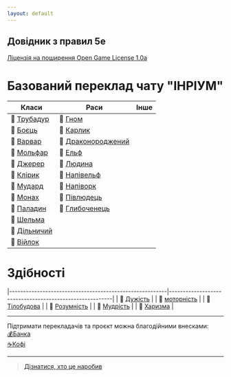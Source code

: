 ```yaml
---
layout: default
---
```



## Довідник з правил 5e
 [Ліцензія на поширення Open Game License  1.0a ](./license.html) 


# Базований переклад чату "ІНРІУМ"

| Класи                                         | Раси                                                |Інше
|-----------------------------------------------|-----------------------------------------------------|----------------------------------------------|
| 🎲 [Трубадур](./docs/character/classes/bard.html) | 🎲 [Гном](./docs/character/races/gnome.html)                | 
| 🎲 [Боєць](./docs/character/classes/fighter.html)| 🎲 [Карлик](./docs/character/races/dwarf.html)               | 
| 🎲 [Варвар](./docs/character/classes/barbarian.html)| 🎲 [Драконороджений](./docs/character/races/dragonborn.html)|
| 🎲 [Мольфар](./docs/character/classes/druid.html)| 🎲 [Ельф](./docs/character/races/elf.html)                  | 
| 🎲 [Джерер](./docs/character/classes/sorcerer.html)| 🎲 [Людина](./docs/character/races/human.html)              | 
| 🎲 [Клірик](./docs/character/classes/cleric.html)    | 🎲 [Напівельф](./docs/character/races/half-elf.html)        |
| 🎲 [Мудард](./docs/character/classes/wizard.html)       | 🎲 [Напіворк](./docs/character/races/half-orc.html)         |
| 🎲 [Монах](./docs/character/classes/monk.html)       | 🎲 [Півлюдець](./docs/character/races/halfling.html)      |
| 🎲 [Паладин](./docs/character/classes/paladin.html)  | 🎲 [Глибоченець](./docs/character/races/tiefling.html)          |
| 🎲 [Шельма](./docs/character/classes/rogue.html) | |
| 🎲 [Дільничий](./docs/character/classes/ranger.html)  | |
| 🎲 [Війлок](./docs/character/classes/warlock.html)   | |

# Здібності

|---------------------------------------------------------|---------------------------------------------------------|
| 🎲 [Дужість](./docs/rules/abilities/strength.html)             |
| 🎲 [моторність](./docs/rules/abilities/dexterity.html)      |
| 🎲 [Тілобудова](./docs/rules/abilities/constitution.html)      | 
| 🎲 [Розумність](./docs/rules/abilities/intelligence.html)     |
| 🎲 [Мудрість](./docs/rules/abilities/wisdom.html)           |
| 🎲 [Харизма](./docs/rules/abilities/charisma.html)          |


- - -
Підтримати перекладачів та проєкт можна благодійними внесками:  
[💰Банка](https://send.monobank.ua/jar/47imS3PG8n)  
[☕️Кофі](https://ko-fi.com/inrium)  
- - -

> [Дізнатися, хто це наробив](./credits.html)  
